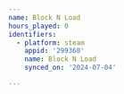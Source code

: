 ```yaml
---
name: Block N Load
hours_played: 0
identifiers:
  - platform: steam
    appid: '299360'
    name: Block N Load
    synced_on: '2024-07-04'

---
```

